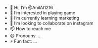 - 👋 Hi, I’m @AnilAI1216
- 👀 I’m interested in playing game
- 🌱 I’m currently learning marketing 
- 💞️ I’m looking to collaborate on instagram 
- 📫 How to reach me
- 😄 Pronouns: ...
- ⚡ Fun fact: ...

<!---
AnilAI1216/AnilAI1216 is a ✨ special ✨ repository because its `README.md` (this file) appears on your GitHub profile.
You can click the Preview link to take a look at your changes.
--->
